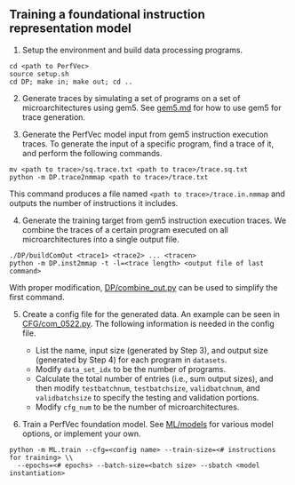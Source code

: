## Training a foundational instruction representation model

1. Setup the environment and build data processing programs.

```
cd <path to PerfVec>
source setup.sh
cd DP; make in; make out; cd ..
```

2. Generate traces by simulating a set of programs on a set of
microarchitectures using gem5.
See [gem5.md](gem5.md) for how to use gem5 for trace generation.

3. Generate the PerfVec model input from gem5 instruction execution traces.
To generate the input of a specific program, find a trace of it, and perform
the following commands.

```
mv <path to trace>/sq.trace.txt <path to trace>/trace.sq.txt
python -m DP.trace2nmmap <path to trace>/trace.txt
```

This command produces a file named `<path to trace>/trace.in.nmmap` and outputs
the number of instructions it includes.

4. Generate the training target from gem5 instruction execution traces.
We combine the traces of a certain program executed on all microarchitectures
into a single output file.

```
./DP/buildComOut <trace1> <trace2> ... <tracen>
python -m DP.inst2mmap -t -l=<trace length> <output file of last command>
```

With proper modification, [DP/combine_out.py](../DP/combine_out.py) can be used
to simplify the first command.

5. Create a config file for the generated data.
An example can be seen in [CFG/com_0522.py](../CFG/com_0522.py).
The following information is needed in the config file.
    * List the name, input size (generated by Step 3), and output size (generated by Step 4)
    for each program in `datasets`.
    * Modify `data_set_idx` to be the number of programs.
    * Calculate the total number of entries (i.e., sum output sizes), and then modify
    `testbatchnum`, `testbatchsize`, `validbatchnum`, and `validbatchsize` to
    specify the testing and validation portions.
    * Modify `cfg_num` to be the number of microarchitectures.

6. Train a PerfVec foundation model.
See [ML/models](../ML/models) for various model options, or implement your own.

```
python -m ML.train --cfg=<config name> --train-size=<# instructions for training> \\
  --epochs=<# epochs> --batch-size=<batch size> --sbatch <model instantiation>
```
